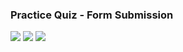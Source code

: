 ### Practice Quiz - Form Submission

![](/C4-HTML-and-CSS-in-depth/week1/practice-quiz-form-submission/ss1.png)
![](/C4-HTML-and-CSS-in-depth/week1/practice-quiz-form-submission/ss2.png)
![](/C4-HTML-and-CSS-in-depth/week1/practice-quiz-form-submission/ss3.png)
